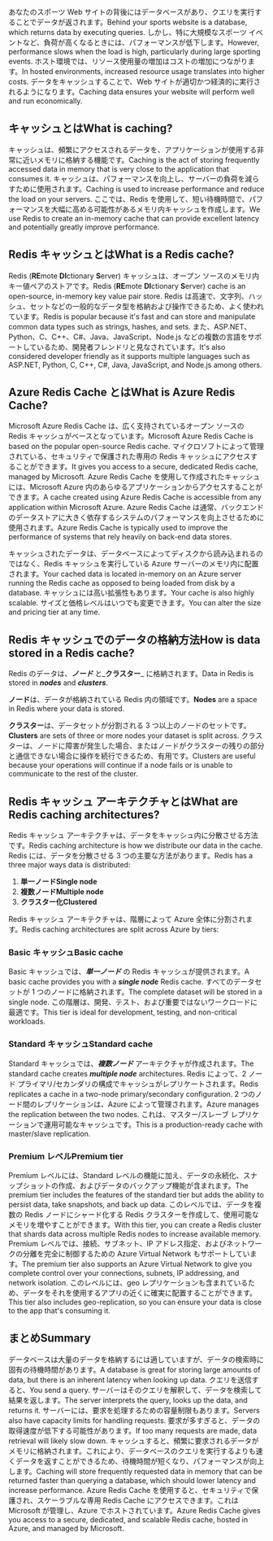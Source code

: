 <span data-ttu-id="d6393-101">あなたのスポーツ Web サイトの背後にはデータベースがあり、クエリを実行することでデータが返されます。</span><span class="sxs-lookup"><span data-stu-id="d6393-101">Behind your sports website is a database, which returns data by executing queries.</span></span> <span data-ttu-id="d6393-102">しかし、特に大規模なスポーツ イベントなど、負荷が高くなるときには、パフォーマンスが低下します。</span><span class="sxs-lookup"><span data-stu-id="d6393-102">However, performance slows when the load is high, particularly during large sporting events.</span></span> <span data-ttu-id="d6393-103">ホスト環境では、リソース使用量の増加はコストの増加につながります。</span><span class="sxs-lookup"><span data-stu-id="d6393-103">In hosted environments, increased resource usage translates into higher costs.</span></span> <span data-ttu-id="d6393-104">データをキャッシュすることで、Web サイトが適切かつ経済的に実行されるようになります。</span><span class="sxs-lookup"><span data-stu-id="d6393-104">Caching data ensures your website will perform well and run economically.</span></span>

## <a name="what-is-caching"></a><span data-ttu-id="d6393-105">キャッシュとは</span><span class="sxs-lookup"><span data-stu-id="d6393-105">What is caching?</span></span>

<span data-ttu-id="d6393-106">キャッシュは、頻繁にアクセスされるデータを、アプリケーションが使用する非常に近いメモリに格納する機能です。</span><span class="sxs-lookup"><span data-stu-id="d6393-106">Caching is the act of storing frequently accessed data in memory that is very close to the application that consumes it.</span></span> <span data-ttu-id="d6393-107">キャッシュは、パフォーマンスを向上し、サーバーの負荷を減らすために使用されます。</span><span class="sxs-lookup"><span data-stu-id="d6393-107">Caching is used to increase performance and reduce the load on your servers.</span></span> <span data-ttu-id="d6393-108">ここでは、Redis を使用して、短い待機時間で、パフォーマンスを大幅に高める可能性があるメモリ内キャッシュを作成します。</span><span class="sxs-lookup"><span data-stu-id="d6393-108">We use Redis to create an in-memory cache that can provide excellent latency and potentially greatly improve performance.</span></span>

## <a name="what-is-a-redis-cache"></a><span data-ttu-id="d6393-109">Redis キャッシュとは</span><span class="sxs-lookup"><span data-stu-id="d6393-109">What is a Redis cache?</span></span>

<span data-ttu-id="d6393-110">Redis (**RE**mote **DI**ctionary **S**erver) キャッシュは、オープン ソースのメモリ内キー値ペアのストアです。</span><span class="sxs-lookup"><span data-stu-id="d6393-110">Redis (**RE**mote **DI**ctionary **S**erver) cache is an open-source, in-memory key value pair store.</span></span> <span data-ttu-id="d6393-111">Redis は高速で、文字列、ハッシュ、セットなどの一般的なデータ型を格納および操作できるため、よく使われています。</span><span class="sxs-lookup"><span data-stu-id="d6393-111">Redis is popular because it's fast and can store and manipulate common data types such as strings, hashes, and sets.</span></span> <span data-ttu-id="d6393-112">また、ASP.NET、Python、C、C++、C#、Java、JavaScript、Node.js などの複数の言語をサポートしているため、開発者フレンドリと見なされています。</span><span class="sxs-lookup"><span data-stu-id="d6393-112">It's also considered developer friendly as it supports multiple languages such as ASP.NET, Python, C, C++, C#, Java, JavaScript, and Node.js among others.</span></span>

## <a name="what-is-azure-redis-cache"></a><span data-ttu-id="d6393-113">Azure Redis Cache とは</span><span class="sxs-lookup"><span data-stu-id="d6393-113">What is Azure Redis Cache?</span></span>

<span data-ttu-id="d6393-114">Microsoft Azure Redis Cache は、広く支持されているオープン ソースの Redis キャッシュがベースとなっています。</span><span class="sxs-lookup"><span data-stu-id="d6393-114">Microsoft Azure Redis Cache is based on the popular open-source Redis cache.</span></span> <span data-ttu-id="d6393-115">マイクロソフトによって管理されている、セキュリティで保護された専用の Redis キャッシュにアクセスすることができます。</span><span class="sxs-lookup"><span data-stu-id="d6393-115">It gives you access to a secure, dedicated Redis cache, managed by Microsoft.</span></span> <span data-ttu-id="d6393-116">Azure Redis Cache を使用して作成されたキャッシュには、Microsoft Azure 内のあらゆるアプリケーションからアクセスすることができます。</span><span class="sxs-lookup"><span data-stu-id="d6393-116">A cache created using Azure Redis Cache is accessible from any application within Microsoft Azure.</span></span> <span data-ttu-id="d6393-117">Azure Redis Cache は通常、バックエンドのデータストアに大きく依存するシステムのパフォーマンスを向上させるために使用されます。</span><span class="sxs-lookup"><span data-stu-id="d6393-117">Azure Redis Cache is typically used to improve the performance of systems that rely heavily on back-end data stores.</span></span>

<span data-ttu-id="d6393-118">キャッシュされたデータは、データベースによってディスクから読み込まれるのではなく、Redis キャッシュを実行している Azure サーバーのメモリ内に配置されます。</span><span class="sxs-lookup"><span data-stu-id="d6393-118">Your cached data is located in-memory on an Azure server running the Redis cache as opposed to being loaded from disk by a database.</span></span> <span data-ttu-id="d6393-119">キャッシュには高い拡張性もあります。</span><span class="sxs-lookup"><span data-stu-id="d6393-119">Your cache is also highly scalable.</span></span> <span data-ttu-id="d6393-120">サイズと価格レベルはいつでも変更できます。</span><span class="sxs-lookup"><span data-stu-id="d6393-120">You can alter the size and pricing tier at any time.</span></span>

## <a name="how-is-data-stored-in-a-redis-cache"></a><span data-ttu-id="d6393-121">Redis キャッシュでのデータの格納方法</span><span class="sxs-lookup"><span data-stu-id="d6393-121">How is data stored in a Redis cache?</span></span>

<span data-ttu-id="d6393-122">Redis のデータは、_**ノード**_ と_**クラスター**_ に格納されます。</span><span class="sxs-lookup"><span data-stu-id="d6393-122">Data in Redis is stored in _**nodes**_ and _**clusters**_.</span></span>

<span data-ttu-id="d6393-123">**ノード**は、データが格納されている Redis 内の領域です。</span><span class="sxs-lookup"><span data-stu-id="d6393-123">**Nodes** are a space in Redis where your data is stored.</span></span>

<span data-ttu-id="d6393-124">**クラスター**は、データセットが分割される 3 つ以上のノードのセットです。</span><span class="sxs-lookup"><span data-stu-id="d6393-124">**Clusters** are sets of three or more nodes your dataset is split across.</span></span> <span data-ttu-id="d6393-125">クラスターは、ノードに障害が発生した場合、またはノードがクラスターの残りの部分と通信できない場合に操作を続行できるため、有用です。</span><span class="sxs-lookup"><span data-stu-id="d6393-125">Clusters are useful because your operations will continue if a node fails or is unable to communicate to the rest of the cluster.</span></span>

## <a name="what-are-redis-caching-architectures"></a><span data-ttu-id="d6393-126">Redis キャッシュ アーキテクチャとは</span><span class="sxs-lookup"><span data-stu-id="d6393-126">What are Redis caching architectures?</span></span>

<span data-ttu-id="d6393-127">Redis キャッシュ アーキテクチャは、データをキャッシュ内に分散させる方法です。</span><span class="sxs-lookup"><span data-stu-id="d6393-127">Redis caching architecture is how we distribute our data in the cache.</span></span> <span data-ttu-id="d6393-128">Redis には、データを分散させる 3 つの主要な方法があります。</span><span class="sxs-lookup"><span data-stu-id="d6393-128">Redis has a three major ways data is distributed:</span></span>

1. <span data-ttu-id="d6393-129">**単一ノード**</span><span class="sxs-lookup"><span data-stu-id="d6393-129">**Single node**</span></span>
1. <span data-ttu-id="d6393-130">**複数ノード**</span><span class="sxs-lookup"><span data-stu-id="d6393-130">**Multiple node**</span></span>
1. <span data-ttu-id="d6393-131">**クラスター化**</span><span class="sxs-lookup"><span data-stu-id="d6393-131">**Clustered**</span></span>

<span data-ttu-id="d6393-132">Redis キャッシュ アーキテクチャは、階層によって Azure 全体に分割されます。</span><span class="sxs-lookup"><span data-stu-id="d6393-132">Redis caching architectures are split across Azure by tiers:</span></span>

### <a name="basic-cache"></a><span data-ttu-id="d6393-133">Basic キャッシュ</span><span class="sxs-lookup"><span data-stu-id="d6393-133">Basic cache</span></span>

<span data-ttu-id="d6393-134">Basic キャッシュでは、_**単一ノード**_ の Redis キャッシュが提供されます。</span><span class="sxs-lookup"><span data-stu-id="d6393-134">A basic cache provides you with a _**single node**_ Redis cache.</span></span> <span data-ttu-id="d6393-135">すべてのデータセットが 1 つのノードに格納されます。</span><span class="sxs-lookup"><span data-stu-id="d6393-135">The complete dataset will be stored in a single node.</span></span> <span data-ttu-id="d6393-136">この階層は、開発、テスト、および重要ではないワークロードに最適です。</span><span class="sxs-lookup"><span data-stu-id="d6393-136">This tier is ideal for development, testing, and non-critical workloads.</span></span>

### <a name="standard-cache"></a><span data-ttu-id="d6393-137">Standard キャッシュ</span><span class="sxs-lookup"><span data-stu-id="d6393-137">Standard cache</span></span>

<span data-ttu-id="d6393-138">Standard キャッシュでは、_**複数ノード**_ アーキテクチャが作成されます。</span><span class="sxs-lookup"><span data-stu-id="d6393-138">The standard cache creates _**multiple node**_ architectures.</span></span> <span data-ttu-id="d6393-139">Redis によって、2 ノード プライマリ/セカンダリの構成でキャッシュがレプリケートされます。</span><span class="sxs-lookup"><span data-stu-id="d6393-139">Redis replicates a cache in a two-node primary/secondary configuration.</span></span> <span data-ttu-id="d6393-140">2 つのノード間のレプリケーションは、Azure によって管理されます。</span><span class="sxs-lookup"><span data-stu-id="d6393-140">Azure manages the replication between the two nodes.</span></span> <span data-ttu-id="d6393-141">これは、マスター/スレーブ レプリケーションで運用可能なキャッシュです。</span><span class="sxs-lookup"><span data-stu-id="d6393-141">This is a production-ready cache with master/slave replication.</span></span>

### <a name="premium-tier"></a><span data-ttu-id="d6393-142">Premium レベル</span><span class="sxs-lookup"><span data-stu-id="d6393-142">Premium tier</span></span>

<span data-ttu-id="d6393-143">Premium レベルには、Standard レベルの機能に加え、データの永続化、スナップショットの作成、およびデータのバックアップ機能が含まれます。</span><span class="sxs-lookup"><span data-stu-id="d6393-143">The premium tier includes the features of the standard tier but adds the ability to persist data, take snapshots, and back up data.</span></span> <span data-ttu-id="d6393-144">このレベルでは、データを複数の Redis ノードにシャード化する Redis クラスターを作成して、使用可能なメモリを増やすことができます。</span><span class="sxs-lookup"><span data-stu-id="d6393-144">With this tier, you can create a Redis cluster that shards data across multiple Redis nodes to increase available memory.</span></span> <span data-ttu-id="d6393-145">Premium レベルでは、接続、サブネット、IP アドレス指定、およびネットワークの分離を完全に制御するための Azure Virtual Network もサポートしています。</span><span class="sxs-lookup"><span data-stu-id="d6393-145">The premium tier also supports an Azure Virtual Network to give you complete control over your connections, subnets, IP addressing, and network isolation.</span></span> <span data-ttu-id="d6393-146">このレベルには、geo レプリケーションも含まれているため、データをそれを使用するアプリの近くに確実に配置することができます。</span><span class="sxs-lookup"><span data-stu-id="d6393-146">This tier also includes geo-replication, so you can ensure your data is close to the app that's consuming it.</span></span>

## <a name="summary"></a><span data-ttu-id="d6393-147">まとめ</span><span class="sxs-lookup"><span data-stu-id="d6393-147">Summary</span></span>

<span data-ttu-id="d6393-148">データベースは大量のデータを格納するには適していますが、データの検索時に固有の待機時間があります。</span><span class="sxs-lookup"><span data-stu-id="d6393-148">A database is great for storing large amounts of data, but there is an inherent latency when looking up data.</span></span> <span data-ttu-id="d6393-149">クエリを送信すると、</span><span class="sxs-lookup"><span data-stu-id="d6393-149">You send a query.</span></span> <span data-ttu-id="d6393-150">サーバーはそのクエリを解釈して、データを検索して結果を返します。</span><span class="sxs-lookup"><span data-stu-id="d6393-150">The server interprets the query, looks up the data, and returns it.</span></span> <span data-ttu-id="d6393-151">サーバーには、要求を処理するための容量制限もあります。</span><span class="sxs-lookup"><span data-stu-id="d6393-151">Servers also have capacity limits for handling requests.</span></span> <span data-ttu-id="d6393-152">要求が多すぎると、データの取得速度が低下する可能性があります。</span><span class="sxs-lookup"><span data-stu-id="d6393-152">If too many requests are made, data retrieval will likely slow down.</span></span> <span data-ttu-id="d6393-153">キャッシュすると、頻繁に要求されるデータがメモリに格納されます。これにより、データベースのクエリを実行するよりも速くデータを返すことができるため、待機時間が短くなり、パフォーマンスが向上します。</span><span class="sxs-lookup"><span data-stu-id="d6393-153">Caching will store frequently requested data in memory that can be returned faster than querying a database, which should lower latency and increase performance.</span></span> <span data-ttu-id="d6393-154">Azure Redis Cache を使用すると、セキュリティで保護され、スケーラブルな専用 Redis Cache にアクセスできます。これは Microsoft が管理し、Azure でホストされています。</span><span class="sxs-lookup"><span data-stu-id="d6393-154">Azure Redis Cache gives you access to a secure, dedicated, and scalable Redis cache, hosted in Azure, and managed by Microsoft.</span></span>
